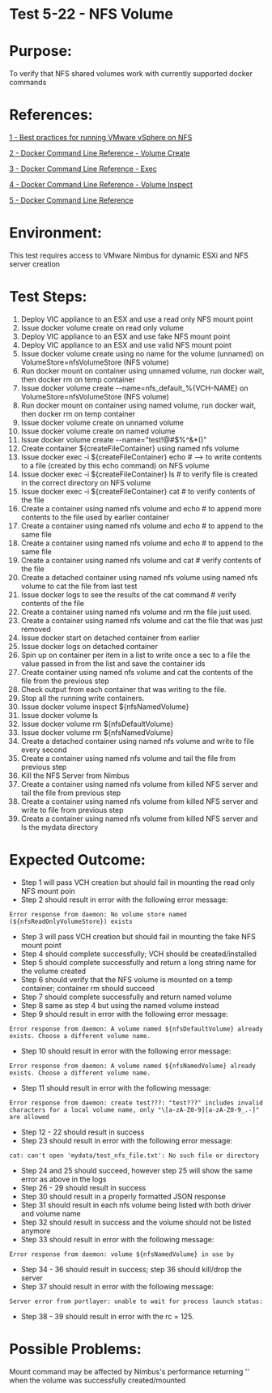 Test 5-22 - NFS Volume
=======

# Purpose:
To verify that NFS shared volumes work with currently supported docker commands

# References:
[1 - Best practices for running VMware vSphere on NFS](http://www.vmware.com/content/dam/digitalmarketing/vmware/en/pdf/techpaper/vmware-nfs-bestpractices-white-paper-en.pdf)

[2 - Docker Command Line Reference - Volume Create](https://docs.docker.com/engine/reference/commandline/volume_create/)

[3 - Docker Command Line Reference - Exec](https://docs.docker.com/engine/reference/commandline/exec/)

[4 - Docker Command Line Reference - Volume Inspect](https://docs.docker.com/engine/reference/commandline/volume_inspect/)

[5 - Docker Command Line Reference](https://docs.docker.com/engine/reference/commandline/volume_ls/)


# Environment:
This test requires access to VMware Nimbus for dynamic ESXi and NFS server creation

# Test Steps:
1. Deploy VIC appliance to an ESX and use a read only NFS mount point
2. Issue docker volume create on read only volume
3. Deploy VIC appliance to an ESX and use fake NFS mount point
4. Deploy VIC appliance to an ESX and use valid NFS mount point
5. Issue docker volume create using no name for the volume (unnamed) on VolumeStore=nfsVolumeStore (NFS volume)
6. Run docker mount on container using unnamed volume, run docker wait, then docker rm on temp container
7. Issue docker volume create --name=nfs_default_%{VCH-NAME} on VolumeStore=nfsVolumeStore (NFS volume)
8. Run docker mount on container using named volume, run docker wait, then docker rm on temp container
9. Issue docker volume create on unnamed volume
10. Issue docker volume create on named volume
11. Issue docker volume create --name="test!@\#$%^&*()"
12. Create container ${createFileContainer} using named nfs volume
13. Issue docker exec -i ${createFileContainer} echo # --> to write contents to a file (created by this echo command) on NFS volume
14. Issue docker exec -i ${createFileContainer} ls   # to verify file is created in the correct directory on NFS volume
15. Issue docker exec -i ${createFileContainer} cat  # to verify contents of the file
16. Create a container using named nfs volume and echo # to append more contents to the file used by earlier container
17. Create a container using named nfs volume and echo # to append to the same file
18. Create a container using named nfs volume and echo # to append to the same file
19. Create a container using named nfs volume and cat # verify contents of the file
20. Create a detached container using named nfs volume using named nfs volume to cat the file from last test
21. Issue docker logs to see the results of the cat command # verify contents of the file
22. Create a container using named nfs volume and rm the file just used.
23. Create a container using named nfs volume and cat the file that was just removed
24. Issue docker start on detached container from earlier
25. Issue docker logs on detached container
26. Spin up on container per item in a list to write once a sec to a file the value passed in from the list and save the container ids
27. Create container using named nfs volume and cat the contents of the file from the previous step
28. Check output from each container that was writing to the file.
29. Stop all the running write containers.
30. Issue docker volume inspect ${nfsNamedVolume}
31. Issue docker volume ls
32. Issue docker volume rm ${nfsDefaultVolume}
33. Issue docker volume rm ${nfsNamedVolume}
34. Create a detached container using named nfs volume and write to file every second
35. Create a container using named nfs volume and tail the file from previous step
36. Kill the NFS Server from Nimbus
37. Create a container using named nfs volume from killed NFS server and tail the file from previous step
38. Create a container using named nfs volume from killed NFS server and write to file from previous step
39. Create a container using named nfs volume from killed NFS server and ls the mydata directory



# Expected Outcome:
* Step 1 will pass VCH creation but should fail in mounting the read only NFS mount poin
* Step 2 should result in error with the following error message:
```
Error response from daemon: No volume store named (${nfsReadOnlyVolumeStore}) exists
```
* Step 3 will pass VCH creation but should fail in mounting the fake NFS mount point
* Step 4 should complete successfully; VCH should be created/installed
* Step 5 should complete successfully and return a long string name for the volume created
* Step 6 should verify that the NFS volume is mounted on a temp container; container rm should succeed
* Step 7 should complete successfully and return named volume
* Step 8 same as step 4 but using the named volume instead
* Step 9 should result in error with the following error message:
```
Error response from daemon: A volume named ${nfsDefaultVolume} already exists. Choose a different volume name.
```
* Step 10 should result in error with the following error message:
 ```
 Error response from daemon: A volume named ${nfsNamedVolume} already exists. Choose a different volume name.
 ```
* Step 11 should result in error with the following message:
```
Error response from daemon: create test???: "test???" includes invalid characters for a local volume name, only "\[a-zA-Z0-9][a-zA-Z0-9_.-]" are allowed
```
* Step 12 - 22 should result in success
* Step 23 should result in error with the following error message:
```
cat: can't open 'mydata/test_nfs_file.txt': No such file or directory
```
* Step 24 and 25 should succeed, however step 25 will show the same error as above in the logs
* Step 26 - 29 should result in success
* Step 30 should result in a properly formatted JSON response
* Step 31 should result in each nfs volume being listed with both driver and volume name
* Step 32 should result in success and the volume should not be listed anymore
* Step 33 should result in error with the following message:  
```
Error response from daemon: volume ${nfsNamedVolume} in use by
```
* Step 34 - 36 should result in success; step 36 should kill/drop the server
* Step 37 should result in error with the following message:
```
Server error from portlayer: unable to wait for process launch status:
```
* Step 38 - 39 should result in error with the rc = 125.


# Possible Problems:
Mount command may be affected by Nimbus's performance returning '' when the volume was successfully created/mounted